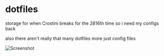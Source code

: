 # dotfiles

storage for when Crostini breaks for the 2816th time so i need my configs back

also there aren't really that many dotfiles more just config files

![Screenshot](https://cdn.discordapp.com/attachments/952020906153222164/1245511623142015047/tmux_rice.png?ex=66590497&is=6657b317&hm=354a23d6386f215d24e223d3aeed54616dce0ce0169ca8aa7f5f8e86c931d52a&)
